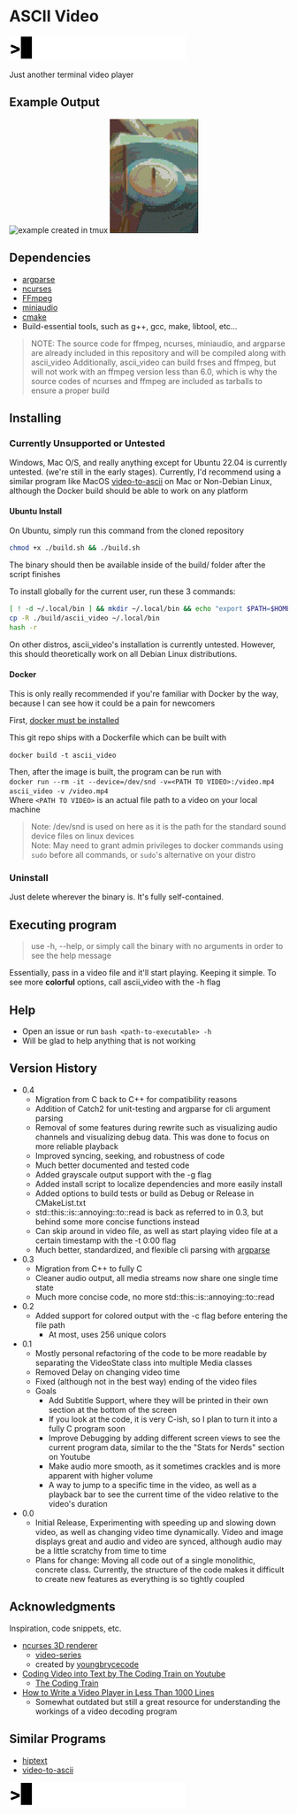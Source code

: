 
# ASCII Video

![gif](/assets/readme/ascii-320.gif)

Just another terminal video player

## Example Output

![example created in tmux](assets/example-320.gif)
![example colored output](assets/colored_music_record-160.gif)

## Dependencies

* [argparse](https://github.com/p-ranav/argparse)
* [ncurses](https://invisible-island.net/ncurses/)
* [FFmpeg](https://ffmpeg.org/)
* [miniaudio](https://miniaud.io/)
* [cmake](https://cmake.org/)
* Build-essential tools, such as g++, gcc, make, libtool, etc...

> NOTE: The source code for ffmpeg, ncurses, miniaudio, and argparse are already included in this repository and will be compiled along with ascii_video
> Additionally, ascii_video can build frses and ffmpeg, but will not work with an ffmpeg version less than 6.0, which
> is why the source codes of ncurses and ffmpeg are included as tarballs to ensure a proper build

## Installing

### Currently Unsupported or Untested

Windows, Mac O/S, and really anything except for Ubuntu 22.04 is currently untested. (we're still in the early stages).
Currently, I'd recommend using a similar program like MacOS [video-to-ascii](https://github.com/joelibaceta/video-to-ascii) on Mac or Non-Debian Linux, although the Docker build should be able to work on any platform

#### Ubuntu Install

On Ubuntu, simply run this command from the cloned repository

```bash
chmod +x ./build.sh && ./build.sh
```

The binary should then be available inside of the build/ folder after the script finishes
  
To install globally for the current user, run these 3 commands:

```bash
[ ! -d ~/.local/bin ] && mkdir ~/.local/bin && echo "export $PATH=$HOME/.local/bin:$PATH" >> ".$(echo $SHELL | sed -nE "s|.*/(.*)\$|\1|p")rc"
cp -R ./build/ascii_video ~/.local/bin
hash -r
```

On other distros, ascii_video's installation is currently untested. However, this should theoretically work on all Debian Linux distributions.

#### Docker

This is only really recommended if you're familiar with Docker by the way, because I can see how it could be a pain for newcomers

First, [docker must be installed](https://docs.docker.com/engine/install/)

This git repo ships with a Dockerfile which can be built with

``` docker build -t ascii_video ```  
  
Then, after the image is built, the program can be run with  
```docker run --rm -it --device=/dev/snd -v=<PATH TO VIDEO>:/video.mp4 ascii_video -v /video.mp4```  
Where ```<PATH TO VIDEO>``` is an actual file path to a video on your local machine

> Note: /dev/snd is used on here as it is the path for the standard sound device files on linux devices  
> Note: May need to grant admin privileges to docker commands using ```sudo``` before all commands, or ```sudo```'s alternative on your distro

### Uninstall

Just delete wherever the binary is. It's fully self-contained.

## Executing program

> use -h, --help, or simply call the binary with no arguments in order to see the help message

Essentially, pass in a video file and it'll start playing. Keeping it simple.
To see more **colorful** options, call ascii_video with the -h flag

## Help

* Open an issue or run ```bash <path-to-executable> -h```
* Will be glad to help anything that is not working

## Version History

* 0.4
  * Migration from C back to C++ for compatibility reasons
  * Addition of Catch2 for unit-testing and argparse for cli argument parsing
  * Removal of some features during rewrite such as visualizing audio channels and visualizing debug data. This was done to focus on more reliable playback
  * Improved syncing, seeking, and robustness of code
  * Much better documented and tested code
  * Added grayscale output support with the -g flag
  * Added install script to localize dependencies and more easily install
  * Added options to build tests or build as Debug or Release in CMakeList.txt
  * std::this::is::annoying::to::read is back as referred to in 0.3, but behind some more concise functions instead
  * Can skip around in video file, as well as start playing video file at a certain timestamp with the -t 0:00 flag
  * Much better, standardized, and flexible cli parsing with [argparse](https://github.com/p-ranav/argparse)
* 0.3
  * Migration from C++ to fully C
  * Cleaner audio output, all media streams now share one single time state
  * Much more concise code, no more std::this::is::annoying::to::read
* 0.2
  * Added support for colored output with the -c flag before entering the file path
    * At most, uses 256 unique colors
* 0.1
  * Mostly personal refactoring of the code to be more readable by separating the VideoState class into multiple Media classes
  * Removed Delay on changing video time
  * Fixed (although not in the best way) ending of the video files
  * Goals
    * Add Subtitle Support, where they will be printed in their own section at the bottom of the screen
    * If you look at the code, it is very C-ish, so I plan to turn it into a fully C program soon
    * Improve Debugging by adding different screen views to see the current program data, similar to the the "Stats for Nerds" section on Youtube
    * Make audio more smooth, as it sometimes crackles and is more apparent with higher volume
    * A way to jump to a specific time in the video, as well as a playback bar to see the current time of the video relative to the video's duration
* 0.0
  * Initial Release, Experimenting with speeding up and slowing down video, as well as changing video time dynamically. Video and image displays great and audio and video are synced, although audio may be a little scratchy from time to time
  * Plans for change: Moving all code out of a single monolithic, concrete class. Currently, the structure of the code makes it difficult to create new features as everything is so tightly coupled

## Acknowledgments

Inspiration, code snippets, etc.

* [ncurses 3D renderer](https://github.com/youngbrycecode/RenderEngine)
  * [video-series](https://www.youtube.com/playlist?list=PLg4mWef4l7Qzxs_Fa2DrgZeJKAbG3b7ue)
  * created by [youngbrycecode](https://github.com/youngbrycecode)
* [Coding Video into Text by The Coding Train on Youtube](https://www.youtube.com/watch?v=55iwMYv8tGI)
  * [The Coding Train](https://www.youtube.com/c/TheCodingTrain)
* [How to Write a Video Player in Less Than 1000 Lines](http://dranger.com/ffmpeg/)
  * Somewhat outdated but still a great resource for understanding the workings of a video decoding program

## Similar Programs

* [hiptext](https://github.com/jart/hiptext)
* [video-to-ascii](https://github.com/joelibaceta/video-to-ascii)

![gif](/assets/readme/ascii-320.gif)
